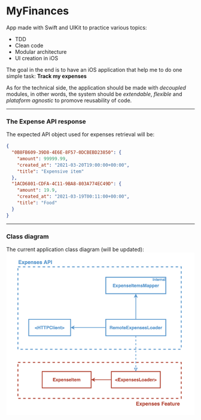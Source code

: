 # MyFinances

App made with Swift and UIKit to practice various topics:

- TDD
- Clean code
- Modular architecture
- UI creation in iOS

The goal in the end is to have an iOS application that help me to do one simple task:
**Track my expenses**

As for the technical side, the application should be made with _decoupled_ modules, in other words, the system should be _extendable_, _flexible_ and _plataform agnostic_ to promove reusability of code.

---

### The Expense API response

The expected API object used for expenses retrieval will be:

```json
{
  "0B8FB609-39D8-4E6E-8F57-0DCBEBD23850": {
    "amount": 99999.99,
    "created_at": "2021-03-20T19:00:00+00:00",
    "title": "Expensive item"
  },
  "1ACD6801-CDFA-4C11-9BA8-803A774EC49D": {
    "amount": 19.9,
    "created_at": "2021-03-19T00:11:00+00:00",
    "title": "Food"
  }
}
```

---

### Class diagram

The current application class diagram (will be updated):
![Swiftie the cat](framework.png)
